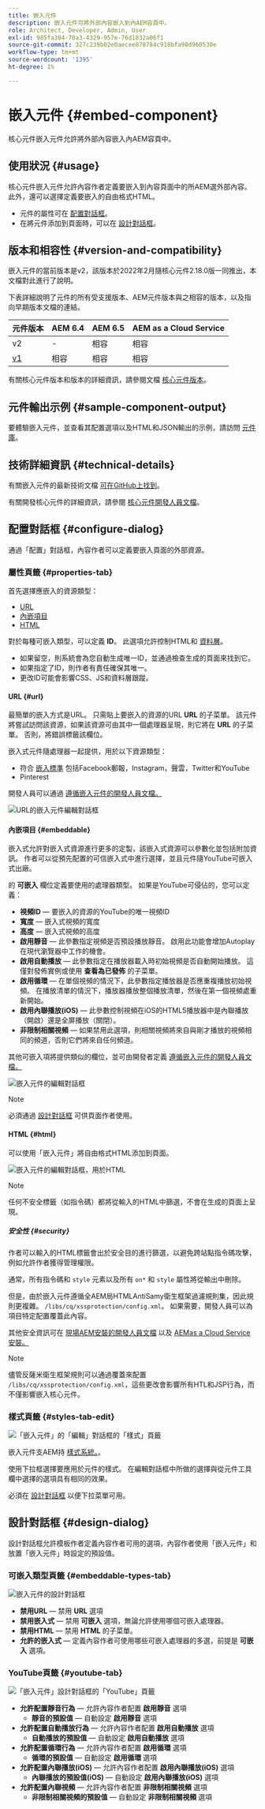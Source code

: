 ```yaml
---
title: 嵌入元件
description: 嵌入元件可將外部內容嵌入到內AEM容頁中。
role: Architect, Developer, Admin, User
exl-id: 985fa304-70a3-4329-957e-76d1832a06f1
source-git-commit: 327c239b02e0aecee878784c918bfa98d960530e
workflow-type: tm+mt
source-wordcount: '1395'
ht-degree: 1%

---
```


# 嵌入元件 {#embed-component}

核心元件嵌入元件允許將外部內容嵌入內AEM容頁中。

## 使用狀況 {#usage}

核心元件嵌入元件允許內容作者定義要嵌入到內容頁面中的所AEM選外部內容。 此外，還可以選擇定義要嵌入的自由格式HTML。

* 元件的屬性可在 [配置對話框](#configure-dialog)。
* 在將元件添加到頁面時，可以在 [設計對話框](#design-dialog)。

## 版本和相容性 {#version-and-compatibility}

嵌入元件的當前版本是v2，該版本於2022年2月隨核心元件2.18.0版一同推出，本文檔對此進行了說明。

下表詳細說明了元件的所有受支援版本、AEM元件版本與之相容的版本，以及指向早期版本文檔的連結。

| 元件版本 | AEM 6.4 | AEM 6.5 | AEM as a Cloud Service  |
|--- |--- |---|---|
| v2 | - | 相容 | 相容 |
| [v1](v1/embed.md) | 相容 | 相容 | 相容 |

有關核心元件版本和版本的詳細資訊，請參閱文檔 [核心元件版本](/help/versions.md)。

## 元件輸出示例 {#sample-component-output}

要體驗嵌入元件，並查看其配置選項以及HTML和JSON輸出的示例，請訪問 [元件庫](https://adobe.com/go/aem_cmp_library_embed)。

## 技術詳細資訊 {#technical-details}

有關嵌入元件的最新技術文檔 [可在GitHub上找到](https://adobe.com/go/aem_cmp_tech_embed_v2)。

有關開發核心元件的詳細資訊，請參閱 [核心元件開發人員文檔](/help/developing/overview.md)。

## 配置對話框 {#configure-dialog}

通過「配置」對話框，內容作者可以定義要嵌入頁面的外部資源。

### 屬性頁籤 {#properties-tab}

首先選擇應嵌入的資源類型：

* [URL](#url)
* [內嵌項目](#embeddable)
* [HTML](#html)

對於每種可嵌入類型，可以定義 **ID**。 此選項允許控制HTML和 [資料層](/help/developing/data-layer/overview.md)。

* 如果留空，則系統會為您自動生成唯一ID，並通過檢查生成的頁面來找到它。
* 如果指定了ID，則作者有責任確保其唯一。
* 更改ID可能會影響CSS、JS和資料層跟蹤。

#### URL {#url}

最簡單的嵌入方式是URL。 只需貼上要嵌入的資源的URL **URL** 的子菜單。 該元件將嘗試訪問該資源，如果該資源可由其中一個處理器呈現，則它將在 **URL** 的子菜單。 否則，將錯誤標籤該欄位。

嵌入式元件隨處理器一起提供，用於以下資源類型：

* 符合 [嵌入標準](https://oembed.com/) 包括Facebook郵報，Instagram，聲雲，Twitter和YouTube
* Pinterest

開發人員可以通過 [遵循嵌入元件的開發人員文檔。](https://github.com/adobe/aem-core-wcm-components/tree/master/content/src/content/jcr_root/apps/core/wcm/components/embed/v1/embed#extending-the-embed-component)

![URL的嵌入元件編輯對話框](/help/assets/embed-url.png)

#### 內嵌項目 {#embeddable}

嵌入式允許對嵌入式資源進行更多的定製，該嵌入式資源可以參數化並包括附加資訊。 作者可以從預先配置的可信嵌入式中進行選擇，並且元件隨YouTube可嵌入式出廠。

的 **可嵌入** 欄位定義要使用的處理器類型。 如果是YouTube可侵佔的，您可以定義：

* **視頻ID**  — 要嵌入的資源的YouTube的唯一視頻ID
* **寬度**  — 嵌入式視頻的寬度
* **高度**  — 嵌入式視頻的高度
* **啟用靜音**  — 此參數指定視頻是否預設播放靜音。 啟用此功能會增加Autoplay在現代瀏覽器中工作的機會。
* **啟用自動播放**  — 此參數指定在播放器載入時初始視頻是否自動開始播放。 這僅對發佈實例或使用 **查看為已發佈** 的子菜單。
* **啟用循環**  — 在單個視頻的情況下，此參數指定播放器是否應重複播放初始視頻。 在播放清單的情況下，播放器播放整個播放清單，然後在第一個視頻處重新開始。
* **啟用內聯播放(iOS)**  — 此參數控制視頻在iOS的HTML5播放器中是內聯播放（開啟）還是全屏播放（關閉）。
* **非限制相關視頻**  — 如果禁用此選項，則相關視頻將來自與剛才播放的視頻相同的頻道，否則它們將來自任何頻道。

其他可嵌入項將提供類似的欄位，並可由開發者定義 [遵循嵌入元件的開發人員文檔。](https://github.com/adobe/aem-core-wcm-components/tree/master/content/src/content/jcr_root/apps/core/wcm/components/embed/v1/embed#extending-the-embed-component)

![嵌入元件的編輯對話框](/help/assets/embed-embeddable.png)

>[!NOTE]
>
>必須通過 [設計對話框](#design-dialog) 可供頁面作者使用。

#### HTML {#html}

可以使用「嵌入元件」將自由格式HTML添加到頁面。

![嵌入元件的編輯對話框，用於HTML](/help/assets/embed-html.png)

>[!NOTE]
>任何不安全標籤（如指令碼）都將從輸入的HTML中篩選，不會在生成的頁面上呈現。

##### 安全性 {#security}

作者可以輸入的HTML標籤會出於安全目的進行篩選，以避免跨站點指令碼攻擊，例如允許作者獲得管理權限。

通常，所有指令碼和 `style` 元素以及所有 `on*` 和 `style` 屬性將從輸出中刪除。

但是，由於嵌入元件遵循全AEM局HTMLAntiSamy衛生框架過濾規則集，因此規則更複雜。 `/libs/cq/xssprotection/config.xml`。 如果需要，開發人員可以為項目特定配置覆蓋此內容。

其他安全資訊可在 [現場AEM安裝的開發人員文檔](https://experienceleague.adobe.com/docs/experience-manager-65/developing/introduction/security.html) 以及 [AEMas a Cloud Service安裝。](https://experienceleague.adobe.com/docs/experience-manager-cloud-service/security/home.html)

>[!NOTE]
>
>儘管反薩米衛生框架規則可以通過覆蓋來配置 `/libs/cq/xssprotection/config.xml`，這些更改會影響所有HTL和JSP行為，而不僅影響嵌入核心元件。

### 樣式頁籤 {#styles-tab-edit}

![「嵌入元件」的「編輯」對話框的「樣式」頁籤](/help/assets/embed-styles.png)

嵌入元件支AEM持 [樣式系統。](/help/get-started/authoring.md#component-styling)。

使用下拉框選擇要應用於元件的樣式。 在編輯對話框中所做的選擇與從元件工具欄中選擇的選項具有相同的效果。

必須在 [設計對話框](#design-dialog) 以便下拉菜單可用。

## 設計對話框 {#design-dialog}

設計對話框允許模板作者定義內容作者可用的選項，內容作者使用「嵌入元件」和放置「嵌入元件」時設定的預設值。

### 可嵌入類型頁籤 {#embeddable-types-tab}

![嵌入元件的設計對話框](/help/assets/embed-design.png)

* **禁用URL**  — 禁用 **URL** 選項
* **禁用嵌入式**  — 禁用 **可嵌入** 選項，無論允許使用哪個可嵌入處理器。
* **禁用HTML**  — 禁用 **HTML** 的子菜單。
* **允許的嵌入式**  — 定義內容作者可使用哪些可嵌入處理器的多選，前提是 **可嵌入** 選項。

### YouTube頁籤 {#youtube-tab}

![「嵌入元件」設計對話框的「YouTube」頁籤](/help/assets/embed-design-youtube.png)

* **允許配置靜音行為**  — 允許內容作者配置 **啟用靜音** 選項
   * **靜音的預設值**  — 自動設定 **啟用靜音** 選項
* **允許配置自動播放行為**  — 允許內容作者配置 **啟用自動播放** 選項
   * **自動播放的預設值**  — 自動設定 **啟用自動播放** 選項
* **允許配置循環行為**  — 允許內容作者配置 **啟用循環** 選項
   * **循環的預設值**  — 自動設定 **啟用循環** 選項
* **允許配置內聯播放(iOS)**  — 允許內容作者配置 **啟用內聯播放(iOS)** 選項
   * **內聯播放的預設值(iOS)**  — 自動設定 **啟用內聯播放(iOS)** 選項
* **允許配置內聯視頻**  — 允許內容作者配置 **非限制相關視頻** 選項
   * **非限制相關視頻的預設值**  — 自動設定 **非限制相關視頻** 選項
